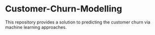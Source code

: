 # Customer-Churn-Modelling
This repository provides a solution to predicting the customer churn via machine learning approaches. 
